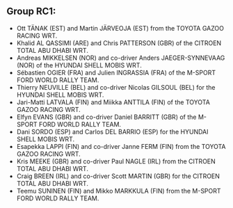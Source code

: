 ## Group RC1:


- Ott TÄNAK (EST) and Martin JÄRVEOJA (EST) from the TOYOTA GAZOO RACING WRT.
- Khalid AL QASSIMI (ARE) and Chris PATTERSON (GBR) of the CITROEN TOTAL ABU DHABI WRT.
- Andreas MIKKELSEN (NOR) and co-driver Anders JAEGER-SYNNEVAAG (NOR) of the HYUNDAI SHELL MOBIS WRT.
- Sébastien OGIER (FRA) and Julien INGRASSIA (FRA) of the M-SPORT FORD WORLD RALLY TEAM.
- Thierry NEUVILLE (BEL) and co-driver Nicolas GILSOUL (BEL) for the HYUNDAI SHELL MOBIS WRT.
- Jari-Matti LATVALA (FIN) and Miikka ANTTILA (FIN) of the TOYOTA GAZOO RACING WRT.
- Elfyn EVANS (GBR) and co-driver Daniel BARRITT (GBR) of the M-SPORT FORD WORLD RALLY TEAM.
- Dani SORDO (ESP) and Carlos DEL BARRIO (ESP) for the HYUNDAI SHELL MOBIS WRT.
- Esapekka LAPPI (FIN) and co-driver Janne FERM (FIN) from the TOYOTA GAZOO RACING WRT.
- Kris MEEKE (GBR) and co-driver Paul NAGLE (IRL) from the CITROEN TOTAL ABU DHABI WRT.
- Craig BREEN (IRL) and co-driver Scott MARTIN (GBR) for the CITROEN TOTAL ABU DHABI WRT.
- Teemu SUNINEN (FIN) and Mikko MARKKULA (FIN) from the M-SPORT FORD WORLD RALLY TEAM.